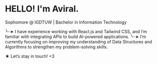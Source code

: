 # HELLO! I'm Aviral.
Sophomore @ IGDTUW | Bachelor in Information Technology

╰┈➤ I have experience working with React.js and Tailwind CSS, and I’m familiar with integrating APIs to build AI-powered applications.
╰┈➤ I’m currently focusing on improving my understanding of Data Structures and Algorithms to strengthen my problem-solving skills.

★ Let’s stay in touch! <3